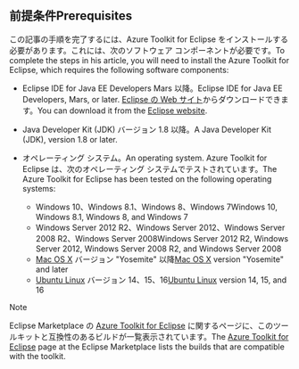 ## <a name="prerequisites"></a><span data-ttu-id="dbd9e-101">前提条件</span><span class="sxs-lookup"><span data-stu-id="dbd9e-101">Prerequisites</span></span>
<span data-ttu-id="dbd9e-102">この記事の手順を完了するには、Azure Toolkit for Eclipse をインストールする必要があります。これには、次のソフトウェア コンポーネントが必要です。</span><span class="sxs-lookup"><span data-stu-id="dbd9e-102">To complete the steps in his article, you will need to install the Azure Toolkit for Eclipse, which requires the following software components:</span></span>

* <span data-ttu-id="dbd9e-103">Eclipse IDE for Java EE Developers Mars 以降。</span><span class="sxs-lookup"><span data-stu-id="dbd9e-103">Eclipse IDE for Java EE Developers, Mars, or later.</span></span> <span data-ttu-id="dbd9e-104">[Eclipse の Web サイト](http://www.eclipse.org/downloads/)からダウンロードできます。</span><span class="sxs-lookup"><span data-stu-id="dbd9e-104">You can download it from the [Eclipse website](http://www.eclipse.org/downloads/).</span></span>
* <span data-ttu-id="dbd9e-105">Java Developer Kit (JDK) バージョン 1.8 以降。</span><span class="sxs-lookup"><span data-stu-id="dbd9e-105">A Java Developer Kit (JDK), version 1.8 or later.</span></span>
* <span data-ttu-id="dbd9e-106">オペレーティング システム。</span><span class="sxs-lookup"><span data-stu-id="dbd9e-106">An operating system.</span></span> <span data-ttu-id="dbd9e-107">Azure Toolkit for Eclipse は、次のオペレーティング システムでテストされています。</span><span class="sxs-lookup"><span data-stu-id="dbd9e-107">The Azure Toolkit for Eclipse has been tested on the following operating systems:</span></span>
  
  * <span data-ttu-id="dbd9e-108">Windows 10、Windows 8.1、Windows 8、Windows 7</span><span class="sxs-lookup"><span data-stu-id="dbd9e-108">Windows 10, Windows 8.1, Windows 8, and Windows 7</span></span>
  * <span data-ttu-id="dbd9e-109">Windows Server 2012 R2、Windows Server 2012、Windows Server 2008 R2、Windows Server 2008</span><span class="sxs-lookup"><span data-stu-id="dbd9e-109">Windows Server 2012 R2, Windows Server 2012, Windows Server 2008 R2, and Windows Server 2008</span></span>
  * <span data-ttu-id="dbd9e-110">[Mac OS X](http://www.apple.com/osx) バージョン "Yosemite" 以降</span><span class="sxs-lookup"><span data-stu-id="dbd9e-110">[Mac OS X](http://www.apple.com/osx) version "Yosemite" and later</span></span>
  * <span data-ttu-id="dbd9e-111">[Ubuntu Linux](http://www.ubuntu.com) バージョン 14、15、16</span><span class="sxs-lookup"><span data-stu-id="dbd9e-111">[Ubuntu Linux](http://www.ubuntu.com) version 14, 15, and 16</span></span>

> [!NOTE]
> 
> <span data-ttu-id="dbd9e-112">Eclipse Marketplace の [Azure Toolkit for Eclipse](http://marketplace.eclipse.org/content/azure-toolkit-eclipse) に関するページに、このツールキットと互換性のあるビルドが一覧表示されています。</span><span class="sxs-lookup"><span data-stu-id="dbd9e-112">The [Azure Toolkit for Eclipse](http://marketplace.eclipse.org/content/azure-toolkit-eclipse) page at the Eclipse Marketplace lists the builds that are compatible with the toolkit.</span></span>
> 

<!--
> [!IMPORTANT]
> 
> If you are using the Azure Toolkit for Eclipse on Windows, the toolkit requires installing the Azure SDK 2.9.6 or later in order to use the Azure emulator. You have two options for installing the Azure SDK:
> 
> * You can download and install the Azure SDK by using the [Web Platform Installer (WebPI)](http://go.microsoft.com/fwlink/?LinkID=252838).
> * If you do not have the Azure SDK installed when you create your first Azure deployment project, you will be prompted to automatically download install the requisite version of the Azure SDK.
> 
> Note that the Azure SDK is required on Windows only.
> 
-->
